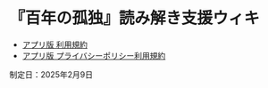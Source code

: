 # 『百年の孤独』読み解き支援ウィキ

- [アプリ版 利用規約](/privacy-policy_2025-02-09.md)
- [アプリ版 プライバシーポリシー利用規約](/term-of-use_2025-02-09.md)

制定日：2025年2月9日